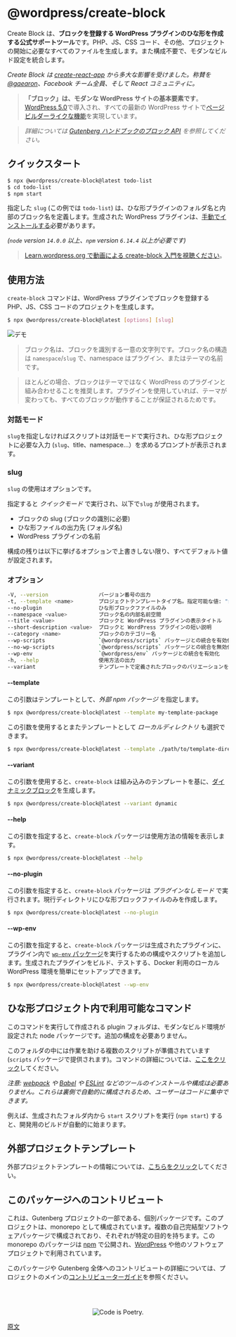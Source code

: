<!--
# Create Block
 -->
# @wordpress/create-block

<!-- 
Create Block is an officially supported tool for scaffolding WordPress plugins with blocks. It generates PHP, JS, CSS code, and everything you need to start the project. It integrates a modern build setup with no configuration.

Create Block is an **officially supported tool for scaffolding a WordPress plugin that registers a block**. It generates PHP, JS, CSS code, and everything you need to start the project. It also integrates a modern build setup with no configuration.
 -->
Create Block は、**ブロックを登録する WordPress プラグインのひな形を作成する公式サポートツール**です。PHP、JS、CSS コード、その他、プロジェクトの開始に必要なすべてのファイルを生成します。また構成不要で、モダンなビルド設定を統合します。

<!-- 
_It is largely inspired by [create-react-app](https://create-react-app.dev/docs/getting-started). Major kudos to [@gaearon](https://github.com/gaearon), the whole Facebook team, and the React community._
 -->
_Create Block は [create-react-app](https://create-react-app.dev/docs/getting-started) から多大な影響を受けました。称賛を [@gaearon](https://github.com/gaearon)、Facebook チーム全員、そして React コミュニティに。_

<!--
## Description
 -->
<!-- 
## 説明
 -->
<!-- 
> **Blocks are the fundamental elements of modern WordPress sites**. Introduced in [WordPress 5.0](https://wordpress.org/news/2018/12/bebo/), they allow [page and post builder-like functionality](https://wordpress.org/gutenberg/) to every up-to-date WordPress website.
 -->
> **「ブロック」は、モダンな WordPress サイトの基本要素です**。[WordPress 5.0](https://wordpress.org/news/2018/12/bebo/)で導入され、すべての最新の WordPress サイトで[ページビルダーライクな機能](https://wordpress.org/gutenberg/)を実現しています。

<!-- 
> _Learn more about the [Block API at the Gutenberg HandBook](https://developer.wordpress.org/block-editor/developers/block-api/block-registration/)._
 -->
> _詳細については [Gutenberg ハンドブックのブロック API](https://developer.wordpress.org/block-editor/developers/block-api/block-registration/) を参照してください。_

<!-- 
## Table of Contents

- [Quick start](#quick-start)
- [Usage](#usage)
    - [Interactive Mode](#interactive-mode)
    - [`slug`](#slug)
    - [`options`](#options)
- [Available Commands](#available-commands-in-the-scaffolded-project)
- [External Project Templates](#external-project-templates)
- [Contributing to this package](#contributing-to-this-package)
 -->
<!-- 
Visit the [Gutenberg handbook](https://developer.wordpress.org/block-editor/developers/block-api/block-registration/) to learn more about Block API.

Block API の詳細については [ブロックエディターハンドブック](https://developer.wordpress.org/block-editor/developers/block-api/block-registration/) を参照してください。
 -->

<!--
## Quick start
 -->
## クイックスタート
<!--
You only need to provide the `slug` – the target location for scaffolded plugin files and the internal block name.
 -->
<!-- 
`slug` を指定するだけで作成できます。`slug` は、ひな形プラグインファイルの保管場所と、内部のブロック名になります。
 -->
```bash
$ npx @wordpress/create-block@latest todo-list
$ cd todo-list
$ npm start
```

<!--
The `slug` provided (`todo-list` in the example) defines the folder name for the scaffolded plugin and the internal block name. The WordPress plugin generated must [be installed manually](https://wordpress.org/documentation/article/manage-plugins/#manual-plugin-installation-1).
 -->
指定した `slug` (この例では `todo-list`) は、ひな形プラグインのフォルダ名と内部のブロック名を定義します。生成された WordPress プラグインは、[手動でインストールする](https://wordpress.org/documentation/article/manage-plugins/#manual-plugin-installation-1)必要があります。

<!--
_(requires `node` version `14.0.0` or above, and `npm` version `6.14.4` or above)_

It creates a WordPress plugin that you need to [install manually](https://wordpress.org/support/article/managing-plugins/#manual-plugin-installation).
 -->
<!-- 
[手動でのインストール](https://wordpress.org/support/article/managing-plugins/#manual-plugin-installation)が必要な WordPress プラグインを作成します。
 -->
<!--
[Watch a video introduction to create-block on Learn.wordpress.org](https://learn.wordpress.org/tutorial/using-the-create-block-tool/)
 -->

<!-- 
_(requires `node` version `14.0.0` or above, and `npm` version `6.14.4` or above)_
 -->
_(`node` version `14.0.0` 以上、`npm` version `6.14.4` 以上が必要です)_

<!-- 
> [Watch a video introduction to create-block on Learn.wordpress.org](https://learn.wordpress.org/tutorial/using-the-create-block-tool/)
 -->
> [Learn.wordpress.org で動画による create-block 入門を視聴ください](https://learn.wordpress.org/tutorial/using-the-create-block-tool/)。

<!-- 
## Usage
 -->
## 使用方法

<!-- 
The following command generates a project with PHP, JS, and CSS code for registering a block with a WordPress plugin.
 -->
<!-- 
次のコマンドは、WordPress プラグインでブロックを登録する PHP、JS、CSS コードのプロジェクトを生成します。
 -->
<!-- 
The `create-block` command generates a project with PHP, JS, and CSS code for registering a block with a WordPress plugin.
 -->
`create-block` コマンドは、WordPress プラグインでブロックを登録する PHP、JS、CSS コードのプロジェクトを生成します。

```bash
$ npx @wordpress/create-block@latest [options] [slug]
```

<!--
![Demo](https://user-images.githubusercontent.com/699132/103872910-4de15f00-50cf-11eb-8c74-67ca91a8c1a4.gif)
 -->
![デモ](https://user-images.githubusercontent.com/699132/103872910-4de15f00-50cf-11eb-8c74-67ca91a8c1a4.gif)

<!-- 
`[slug]` is optional. When provided, it triggers the quick mode where it is used as the block slug used for its identification, the output location for scaffolded files, and the name of the WordPress plugin. The rest of the configuration is set to all default values unless overridden with some options listed below.
 -->
<!-- 
`[slug]` はオプションです。指定するとクイックモードとなり、ブロックの slug として識別子、ひな形ファイルの出力先、WordPress プラグインの名前に使用されます。構成の残りは以下に挙げるオプションで上書きしない限り、すべてデフォルト値が設定されます。
 -->

<!-- 
> The name for a block is a unique string that identifies a block. Block Names are structured as `namespace`/`slug`, where namespace is the name of your plugin or theme.

> In most cases, we recommended pairing blocks with WordPress plugins rather than themes, because only using plugin ensures that all blocks still work when your theme changes.
 -->
> ブロック名は、ブロックを識別する一意の文字列です。ブロック名の構造は `namespace`/`slug` で、namespace はプラグイン、またはテーマの名前です。

> ほとんどの場合、ブロックはテーマではなく WordPress のプラグインと組み合わせることを推奨します。プラグインを使用していれば、テーマが変わっても、すべてのブロックが動作することが保証されるためです。

<!-- 
### Interactive Mode
 -->
### 対話モード

<!-- 
When no `slug` is provided, the script will run in interactive mode and will start prompting for the input required (`slug`, title, namespace...) to scaffold the project.
 -->
`slug`を指定しなければスクリプトは対話モードで実行され、ひな形プロジェクトに必要な入力 (`slug`、title、namespace...）を求めるプロンプトが表示されます。

<!-- 
### `slug`
 -->
### slug

<!-- 
The use of `slug` is optional.

When provided it triggers the _quick mode_, where this `slug` is used:
- as the block slug (required for its identification)
- as the output location (folder name) for scaffolded files
- as the name of the WordPress plugin.

The rest of the configuration is set to all default values unless overridden with some options listed below.
 -->
`slug` の使用はオプションです。 

指定すると _クイックモード_ で実行され、以下で`slug` が使用されます。
- ブロックの slug (ブロックの識別に必要)
- ひな形ファイルの出力先 (フォルダ名)
- WordPress プラグインの名前 

構成の残りは以下に挙げるオプションで上書きしない限り、すべてデフォルト値が設定されます。

<!-- 
### `options`
 -->
### オプション

<!--
```bash
-V, --version                output the version number
-t, --template <name>        project template type name; allowed values: "static" (default), "es5", the name of an external npm package, or the path to a local directory
--no-plugin                  scaffold block files only
--namespace <value>          internal namespace for the block name
--title <value>              display title for the block and the WordPress plugin
--short-description <value>  short description for the block and the WordPress plugin
--category <name>            category name for the block
--wp-scripts                 enable integration with `@wordpress/scripts` package
--no-wp-scripts              disable integration with `@wordpress/scripts` package
--wp-env                     enable integration with `@wordpress/env` package
-h, --help                   output usage information
--variant                    choose a block variant as defined by the template
```
 -->
```bash
-V, --version                バージョン番号の出力
-t, --template <name>        プロジェクトテンプレートタイプ名。指定可能な値: "static" (デフォルト)、"es5"、外部 npm パッケージ名、ローカルディレクトリへのパス
--no-plugin                  ひな形ブロックファイルのみ
--namespace <value>          ブロック名の内部名前空間
--title <value>              ブロックと WordPress プラグインの表示タイトル
--short-description <value>  ブロックと WordPress プラグインの短い説明
--category <name>            ブロックのカテゴリー名
--wp-scripts                 `@wordpress/scripts` パッケージとの統合を有効化
--no-wp-scripts              `@wordpress/scripts` パッケージとの統合を無効化
--wp-env                     `@wordpress/env` パッケージとの統合を有効化
-h, --help                   使用方法の出力
--variant                    テンプレートで定義されたブロックのバリエーションを選択
```

<!--
More examples:
 -->
<!-- 
サンプル:
 -->
<!--
1. Interactive mode - without giving a project name, the script will run in interactive mode giving a chance to customize the important options before generating the files.

```bash
$ npx @wordpress/create-block
```

2. External npm package – it is also possible to select an external npm package as a template.
 -->
<!-- 
#### `--template`
 -->
#### --template
<!-- 
This argument specifies an _external npm package_ as a template.
 -->
この引数はテンプレートとして、_外部 npm パッケージ_ を指定します。

```bash
$ npx @wordpress/create-block@latest --template my-template-package
```

<!-- 
This argument also allows to pick a _local directory_ as a template.
 -->
この引数を使用するとまたテンプレートとして _ローカルディレクトリ_ も選択できます。

```bash
$ npx @wordpress/create-block@latest --template ./path/to/template-directory
```

<!-- 
#### `--variant`
 -->
#### --variant

<!-- 
With this argument, `create-block` will generate a [dynamic block](https://developer.wordpress.org/block-editor/getting-started/glossary/#dynamic-block) based on the built-in template.

 -->
この引数を使用すると、`create-block` は組み込みのテンプレートを基に、[ダイナミックブロック](https://developer.wordpress.org/block-editor/getting-started/glossary/#dynamic-block)を生成します。

```bash
$ npx @wordpress/create-block@latest --variant dynamic
```
<!-- 
#### `--help`
 -->
#### --help
<!-- 
With this argument, the `create-block` package outputs usage information.
 -->
この引数を指定すると、`create-block` パッケージは使用方法の情報を表示します。

```bash
$ npx @wordpress/create-block@latest --help
```
<!-- 
#### `--no-plugin`
 -->
#### --no-plugin
<!-- 
With this argument, the `create-block` package runs in _No plugin mode_ which only scaffolds block files into the current directory.
 -->
この引数を指定すると、`create-block` パッケージは _プラグインなしモード_ で実行されます。現行ディレクトリにひな形ブロックファイルのみを作成します。

```bash
$ npx @wordpress/create-block@latest --no-plugin
```

<!-- 
1. 対話モード - プロジェクト名を指定しなければスクリプトは対話モードで動作します。コードが生成される前に、もっとも重要なオプションのいくつかをカスタマイズする機会が得られます。

```bash
$ npx @wordpress/create-block
```
2. 外部 npm パッケージ - また、テンプレートとして外部 npm パッケージも選択できます。

```bash
$ npx @wordpress/create-block --template my-template-package
```

3. ローカルテンプレートディレクトリ - また、テンプレートとしてローカルディレクトリを取ることもできます。

```bash
$ npx @wordpress/create-block --template ./path/to/template-directory
```

4. 構築済みテンプレートを元に、ダイナミックブロックを生成

```bash
$ npx @wordpress/create-block@latest --variant dynamic
```

5. ヘルプ – 使用例の情報を出力する場合は `npx` が必要です。

```bash
$ npx @wordpress/create-block@latest --help
```

6. プラグインなしのモード - また現行ディレクトリに、ひな形のブロックファイルのみを生成できます。

```bash
$ npx @wordpress/create-block@latest --no-plugin
```
 -->
<!--
When you scaffold a block, you must provide at least a `slug` name, the `namespace` which usually corresponds to either the `theme` or `plugin` name. In most cases, we recommended pairing blocks with WordPress plugins rather than themes, because only using plugin ensures that all blocks still work when your theme changes.
 -->
<!-- 
ブロックのひな形を生成する際、少なくとも `slug` 名、通常は `theme` 名や `puglin` 名のどちらかと関連する `namespace` を指定する必要があります。多くの場合ブロックは、テーマでなく、WordPress プラグインとペアにすることを推奨します。プラグインを使用していればテーマを変更されてもすべてのブロックが稼働するからです。
 -->
<!--
## Available Commands
 -->
<!--  
## 使用可能なコマンド
 -->

<!--
When bootstrapped with the `static` template (or any other project template with `wpScripts` flag enabled), you can run several commands inside the directory:
 -->
<!-- 
`static` テンプレート、または `wpScripts` フラグを有効化した他のプロジェクトテンプレートからブロックの作成を始めた場合、作成されたディレクトリの中で以下のコマンドを実行できます。
 -->
<!-- 
#### `--wp-env`
 -->
#### --wp-env

<!-- 
With this argument, the `create-block` package will add to the generated plugin the configuration and the script to run [`wp-env` package](https://developer.wordpress.org/block-editor/reference-guides/packages/packages-env/) within the plugin. This will allow you to easily set up a local WordPress environment (via Docker) for building and testing the generated plugin.
 -->
この引数を指定すると、`create-block` パッケージは生成されたプラグインに、プラグイン内で [`wp-env` パッケージ](https://ja.wordpress.org/team/handbook/block-editor/reference-guides/packages/packages-env/)を実行するための構成やスクリプトを追加します。生成されたプラグインをビルド、テストする、Docker 利用のローカル WordPress 環境を簡単にセットアップできます。

```bash
$ npx @wordpress/create-block@latest --wp-env
```

<!--
Starts the build for development. [Learn more](https://github.com/WordPress/gutenberg/tree/HEAD/packages/scripts#start).
 -->
<!-- 
開発用のビルドを開始。[詳細](https://github.com/WordPress/gutenberg/tree/HEAD/packages/scripts#start)

```bash
$ npm run build
```
 -->
<!--
Builds the code for production. [Learn more](https://github.com/WordPress/gutenberg/tree/HEAD/packages/scripts#build).
 -->
<!-- 
本番用にコードをビルド。[詳細](https://github.com/WordPress/gutenberg/tree/HEAD/packages/scripts#build)

```bash
$ npm run format
```
 -->
<!--
Formats files. [Learn more](https://github.com/WordPress/gutenberg/tree/HEAD/packages/scripts#format).
 -->
<!-- 
ファイルをフォーマット。[詳細](https://github.com/WordPress/gutenberg/tree/HEAD/packages/scripts#format)

```bash
$ npm run lint:css
```
 -->
<!--
Lints CSS files. [Learn more](https://github.com/WordPress/gutenberg/tree/HEAD/packages/scripts#lint-style).
 -->
<!-- 
CSS ファイルを lint。[詳細](https://github.com/WordPress/gutenberg/tree/HEAD/packages/scripts#lint-style)

```bash
$ npm run lint:js
```
 -->
<!--
Lints JavaScript files. [Learn more](https://github.com/WordPress/gutenberg/tree/HEAD/packages/scripts#lint-js).
 -->
<!-- 
JavaScript ファイルを lint。[詳細](https://github.com/WordPress/gutenberg/tree/HEAD/packages/scripts#lint-js)

```bash
$ npm run plugin-zip
```
 -->
<!-- 
Creates a zip file for a WordPress plugin. [Learn more](https://github.com/WordPress/gutenberg/tree/HEAD/packages/scripts#plugin-zip).
 -->
<!-- 
WordPress プラグインの zip ファイルを作成。[詳細](https://github.com/WordPress/gutenberg/tree/HEAD/packages/scripts#plugin-zip).

```bash
$ npm run packages-update
```
 -->
<!--
Updates WordPress packages to the latest version. [Learn more](https://github.com/WordPress/gutenberg/tree/HEAD/packages/scripts#packages-update).
 -->
<!-- 
WordPress パッケージを最新版に更新。[詳細](https://github.com/WordPress/gutenberg/tree/HEAD/packages/scripts#packages-update)
 -->

<!-- 
## Available commands in the scaffolded project
 -->
## ひな形プロジェクト内で利用可能なコマンド

<!-- 
The plugin folder created when executing this command, is a node package with a modern build setup that requires no configuration.

A set of scripts is available from inside that folder (provided by the `scripts` package) to make your work easier. [Click here](https://github.com/WordPress/gutenberg/tree/HEAD/packages/scripts#available-scripts) for a full description of these commands.
 -->
このコマンドを実行して作成される plugin フォルダは、モダンなビルド環境が設定された node パッケージです。追加の構成を必要ありません。

このフォルダの中には作業を助ける複数のスクリプトが準備されています (`scripts` パッケージで提供されます)。コマンドの詳細については、[ここをクリック](https://github.com/WordPress/gutenberg/tree/HEAD/packages/scripts#available-scripts)してください。

<!--
_Note: You don’t need to install or configure tools like [webpack](https://webpack.js.org), [Babel](https://babeljs.io) or [ESLint](https://eslint.org) yourself. They are preconfigured and hidden so that you can focus on coding._
 -->
_注意: [webpack](https://webpack.js.org) や [Babel](https://babeljs.io) や [ESLint](https://eslint.org) などのツールのインストールや構成は必要ありません。これらは裏側で自動的に構成されるため、ユーザーはコードに集中できます。_

<!-- 
For example, running the `start` script from inside the generated folder (`npm start`) would automatically start the build for development.
 -->
例えば、生成されたフォルダ内から `start` スクリプトを実行 (`npm start`) すると、開発用のビルドが自動的に始まります。

<!--
## External Project Templates
 -->
## 外部プロジェクトテンプレート

<!-- 
[Click here](https://developer.wordpress.org/block-editor/reference-guides/packages/packages-create-block/packages-create-block-external-template/) for information on External Project Templates

 -->
外部プロジェクトテンプレートの情報については、[こちらをクリック](https://developer.wordpress.org/block-editor/reference-guides/packages/packages-create-block/packages-create-block-external-template/)してください。


<!--
## WP-CLI

Another way of making a developer’s life easier is to use [WP-CLI](https://wp-cli.org), which provides a command-line interface for many actions you might perform on the WordPress instance. One of the commands `wp scaffold block` was used as the baseline for this tool and ES5 template in particular.
 -->
<!--
## WP-CLI

もう1つの開発者をラクにしてくれる方法が [WP-CLI](https://wp-cli.org) です。WP-CLI は WordPress に対する多くの操作をコマンドラインから実行できますが、その中の1つ `wp scaffold block` はこのツール、特に ES5 テンプレートの開始ラインとして使用されました。
 -->

<!--
## Contributing to this package
 -->
## このパッケージへのコントリビュート

<!-- 
This is an individual package that's part of the Gutenberg project. The project is organized as a monorepo. It's made up of multiple self-contained software packages, each with a specific purpose. The packages in this monorepo are published to [npm](https://www.npmjs.com/) and used by [WordPress](https://make.wordpress.org/core/) as well as other software projects.
 -->
これは、Gutenberg プロジェクトの一部である、個別パッケージです。このプロジェクトは、monorepo として構成されています。複数の自己完結型ソフトウェアパッケージで構成されており、それぞれが特定の目的を持ちます。この monorepo のパッケージは [npm](https://www.npmjs.com/) で公開され、[WordPress](https://make.wordpress.org/core/) や他のソフトウェアプロジェクトで利用されています。

<!-- 
To find out more about contributing to this package or Gutenberg as a whole, please read the project's main [contributor guide](https://github.com/WordPress/gutenberg/tree/HEAD/CONTRIBUTING.md).
 -->
このパッケージや Gutenberg 全体へのコントリビュートの詳細については、プロジェクトのメインの[コントリビューターガイド](https://ja.wordpress.org/team/handbook/block-editor/contributors/)を参照ください。


<br /><br /><p align="center"><img src="https://s.w.org/style/images/codeispoetry.png?1" alt="Code is Poetry." /></p>

[原文](https://github.com/WordPress/gutenberg/blob/trunk/packages/create-block/README.md)